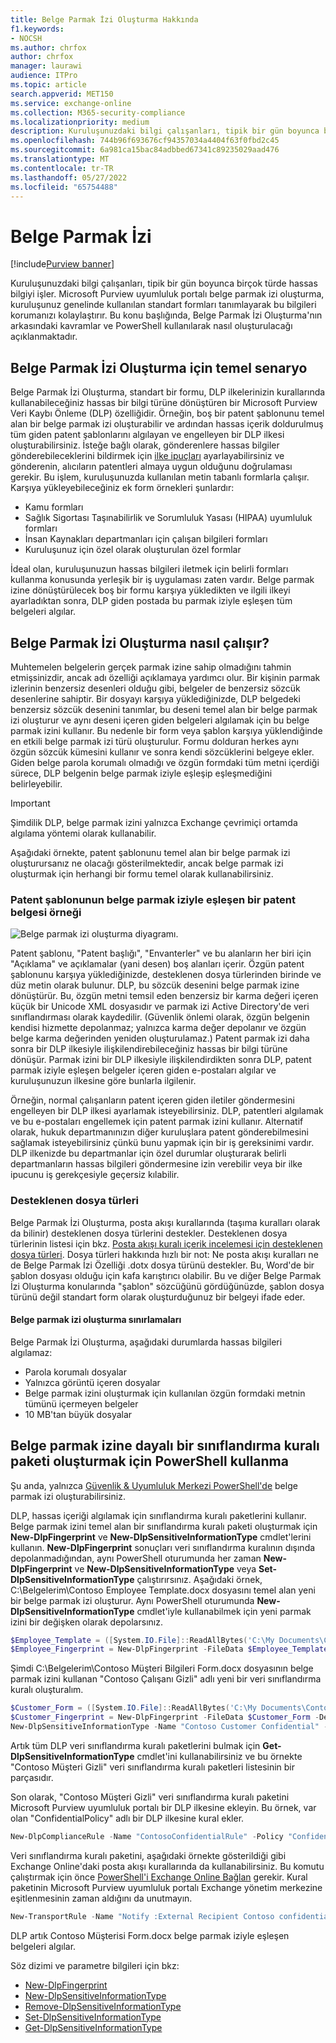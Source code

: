 ```yaml
---
title: Belge Parmak İzi Oluşturma Hakkında
f1.keywords:
- NOCSH
ms.author: chrfox
author: chrfox
manager: laurawi
audience: ITPro
ms.topic: article
search.appverid: MET150
ms.service: exchange-online
ms.collection: M365-security-compliance
ms.localizationpriority: medium
description: Kuruluşunuzdaki bilgi çalışanları, tipik bir gün boyunca birçok türde hassas bilgiyi işler. Belge Parmak İzi Özelliği, kuruluşunuz genelinde kullanılan standart formları tanımlayarak bu bilgileri korumanızı kolaylaştırır. Bu konu başlığında, Belge Parmak İzi Oluşturma'nın arkasındaki kavramlar ve PowerShell kullanılarak nasıl oluşturulacağı açıklanmaktadır.
ms.openlocfilehash: 744b96f693676cf94357034a4404f63f0fbd2c45
ms.sourcegitcommit: 6a981ca15bac84adbbed67341c89235029aad476
ms.translationtype: MT
ms.contentlocale: tr-TR
ms.lasthandoff: 05/27/2022
ms.locfileid: "65754488"
---
```

# <a name="document-fingerprinting"></a>Belge Parmak İzi

[!include[Purview banner](../includes/purview-rebrand-banner.md)]

Kuruluşunuzdaki bilgi çalışanları, tipik bir gün boyunca birçok türde hassas bilgiyi işler. Microsoft Purview uyumluluk portalı belge parmak izi oluşturma, kuruluşunuz genelinde kullanılan standart formları tanımlayarak bu bilgileri korumanızı kolaylaştırır. Bu konu başlığında, Belge Parmak İzi Oluşturma'nın arkasındaki kavramlar ve PowerShell kullanılarak nasıl oluşturulacağı açıklanmaktadır.

## <a name="basic-scenario-for-document-fingerprinting"></a>Belge Parmak İzi Oluşturma için temel senaryo

Belge Parmak İzi Oluşturma, standart bir formu, DLP ilkelerinizin kurallarında kullanabileceğiniz hassas bir bilgi türüne dönüştüren bir Microsoft Purview Veri Kaybı Önleme (DLP) özelliğidir. Örneğin, boş bir patent şablonunu temel alan bir belge parmak izi oluşturabilir ve ardından hassas içerik doldurulmuş tüm giden patent şablonlarını algılayan ve engelleyen bir DLP ilkesi oluşturabilirsiniz. İsteğe bağlı olarak, gönderenlere hassas bilgiler gönderebileceklerini bildirmek için [ilke ipuçları](use-notifications-and-policy-tips.md) ayarlayabilirsiniz ve gönderenin, alıcıların patentleri almaya uygun olduğunu doğrulaması gerekir. Bu işlem, kuruluşunuzda kullanılan metin tabanlı formlarla çalışır. Karşıya yükleyebileceğiniz ek form örnekleri şunlardır:

- Kamu formları
- Sağlık Sigortası Taşınabilirlik ve Sorumluluk Yasası (HIPAA) uyumluluk formları
- İnsan Kaynakları departmanları için çalışan bilgileri formları
- Kuruluşunuz için özel olarak oluşturulan özel formlar

İdeal olan, kuruluşunuzun hassas bilgileri iletmek için belirli formları kullanma konusunda yerleşik bir iş uygulaması zaten vardır. Belge parmak izine dönüştürülecek boş bir formu karşıya yükledikten ve ilgili ilkeyi ayarladıktan sonra, DLP giden postada bu parmak iziyle eşleşen tüm belgeleri algılar.

## <a name="how-document-fingerprinting-works"></a>Belge Parmak İzi Oluşturma nasıl çalışır?

Muhtemelen belgelerin gerçek parmak izine sahip olmadığını tahmin etmişsinizdir, ancak adı özelliği açıklamaya yardımcı olur. Bir kişinin parmak izlerinin benzersiz desenleri olduğu gibi, belgeler de benzersiz sözcük desenlerine sahiptir. Bir dosyayı karşıya yüklediğinizde, DLP belgedeki benzersiz sözcük desenini tanımlar, bu deseni temel alan bir belge parmak izi oluşturur ve aynı deseni içeren giden belgeleri algılamak için bu belge parmak izini kullanır. Bu nedenle bir form veya şablon karşıya yüklendiğinde en etkili belge parmak izi türü oluşturulur. Formu dolduran herkes aynı özgün sözcük kümesini kullanır ve sonra kendi sözcüklerini belgeye ekler. Giden belge parola korumalı olmadığı ve özgün formdaki tüm metni içerdiği sürece, DLP belgenin belge parmak iziyle eşleşip eşleşmediğini belirleyebilir.

> [!IMPORTANT]
> Şimdilik DLP, belge parmak izini yalnızca Exchange çevrimiçi ortamda algılama yöntemi olarak kullanabilir.

Aşağıdaki örnekte, patent şablonunu temel alan bir belge parmak izi oluşturursanız ne olacağı gösterilmektedir, ancak belge parmak izi oluşturmak için herhangi bir formu temel olarak kullanabilirsiniz.

### <a name="example-of-a-patent-document-matching-a-document-fingerprint-of-a-patent-template"></a>Patent şablonunun belge parmak iziyle eşleşen bir patent belgesi örneği

![Belge parmak izi oluşturma diyagramı.](../media/Document-Fingerprinting-diagram.png)

Patent şablonu, "Patent başlığı", "Envanterler" ve bu alanların her biri için "Açıklama" ve açıklamalar (yani desen) boş alanları içerir. Özgün patent şablonunu karşıya yüklediğinizde, desteklenen dosya türlerinden birinde ve düz metin olarak bulunur. DLP, bu sözcük desenini belge parmak izine dönüştürür. Bu, özgün metni temsil eden benzersiz bir karma değeri içeren küçük bir Unicode XML dosyasıdır ve parmak izi Active Directory'de veri sınıflandırması olarak kaydedilir. (Güvenlik önlemi olarak, özgün belgenin kendisi hizmette depolanmaz; yalnızca karma değer depolanır ve özgün belge karma değerinden yeniden oluşturulamaz.) Patent parmak izi daha sonra bir DLP ilkesiyle ilişkilendirebileceğiniz hassas bir bilgi türüne dönüşür. Parmak izini bir DLP ilkesiyle ilişkilendirdikten sonra DLP, patent parmak iziyle eşleşen belgeler içeren giden e-postaları algılar ve kuruluşunuzun ilkesine göre bunlarla ilgilenir.

Örneğin, normal çalışanların patent içeren giden iletiler göndermesini engelleyen bir DLP ilkesi ayarlamak isteyebilirsiniz. DLP, patentleri algılamak ve bu e-postaları engellemek için patent parmak izini kullanır. Alternatif olarak, hukuk departmanınızın diğer kuruluşlara patent gönderebilmesini sağlamak isteyebilirsiniz çünkü bunu yapmak için bir iş gereksinimi vardır. DLP ilkenizde bu departmanlar için özel durumlar oluşturarak belirli departmanların hassas bilgileri göndermesine izin verebilir veya bir ilke ipucunu iş gerekçesiyle geçersiz kılabilir.

### <a name="supported-file-types"></a>Desteklenen dosya türleri

Belge Parmak İzi Oluşturma, posta akışı kurallarında (taşıma kuralları olarak da bilinir) desteklenen dosya türlerini destekler. Desteklenen dosya türlerinin listesi için bkz. [Posta akışı kuralı içerik incelemesi için desteklenen dosya türleri](/exchange/security-and-compliance/mail-flow-rules/inspect-message-attachments#supported-file-types-for-mail-flow-rule-content-inspection). Dosya türleri hakkında hızlı bir not: Ne posta akışı kuralları ne de Belge Parmak İzi Özelliği .dotx dosya türünü destekler. Bu, Word'de bir şablon dosyası olduğu için kafa karıştırıcı olabilir. Bu ve diğer Belge Parmak İzi Oluşturma konularında "şablon" sözcüğünü gördüğünüzde, şablon dosya türünü değil standart form olarak oluşturduğunuz bir belgeyi ifade eder.

#### <a name="limitations-of-document-fingerprinting"></a>Belge parmak izi oluşturma sınırlamaları

Belge Parmak İzi Oluşturma, aşağıdaki durumlarda hassas bilgileri algılamaz:

- Parola korumalı dosyalar
- Yalnızca görüntü içeren dosyalar
- Belge parmak izini oluşturmak için kullanılan özgün formdaki metnin tümünü içermeyen belgeler
- 10 MB'tan büyük dosyalar

## <a name="use-powershell-to-create-a-classification-rule-package-based-on-document-fingerprinting"></a>Belge parmak izine dayalı bir sınıflandırma kuralı paketi oluşturmak için PowerShell kullanma

Şu anda, yalnızca [Güvenlik & Uyumluluk Merkezi PowerShell'de](/powershell/exchange/connect-to-scc-powershell) belge parmak izi oluşturabilirsiniz.

DLP, hassas içeriği algılamak için sınıflandırma kuralı paketlerini kullanır. Belge parmak izini temel alan bir sınıflandırma kuralı paketi oluşturmak için **New-DlpFingerprint** ve **New-DlpSensitiveInformationType** cmdlet'lerini kullanın. **New-DlpFingerprint** sonuçları veri sınıflandırma kuralının dışında depolanmadığından, aynı PowerShell oturumunda her zaman **New-DlpFingerprint** ve **New-DlpSensitiveInformationType** veya **Set-DlpSensitiveInformationType** çalıştırırsınız. Aşağıdaki örnek, C:\Belgelerim\Contoso Employee Template.docx dosyasını temel alan yeni bir belge parmak izi oluşturur. Aynı PowerShell oturumunda **New-DlpSensitiveInformationType** cmdlet'iyle kullanabilmek için yeni parmak izini bir değişken olarak depolarsınız.

```powershell
$Employee_Template = ([System.IO.File]::ReadAllBytes('C:\My Documents\Contoso Employee Template.docx'))
$Employee_Fingerprint = New-DlpFingerprint -FileData $Employee_Template -Description "Contoso Employee Template"
```

Şimdi C:\Belgelerim\Contoso Müşteri Bilgileri Form.docx dosyasının belge parmak izini kullanan "Contoso Çalışanı Gizli" adlı yeni bir veri sınıflandırma kuralı oluşturalım.

```powershell
$Customer_Form = ([System.IO.File]::ReadAllBytes('C:\My Documents\Contoso Customer Information Form.docx'))
$Customer_Fingerprint = New-DlpFingerprint -FileData $Customer_Form -Description "Contoso Customer Information Form"
New-DlpSensitiveInformationType -Name "Contoso Customer Confidential" -Fingerprints $Customer_Fingerprint -Description "Message contains Contoso customer information."
```

Artık tüm DLP veri sınıflandırma kuralı paketlerini bulmak için **Get-DlpSensitiveInformationType** cmdlet'ini kullanabilirsiniz ve bu örnekte "Contoso Müşteri Gizli" veri sınıflandırma kuralı paketleri listesinin bir parçasıdır.

Son olarak, "Contoso Müşteri Gizli" veri sınıflandırma kuralı paketini Microsoft Purview uyumluluk portalı bir DLP ilkesine ekleyin. Bu örnek, var olan "ConfidentialPolicy" adlı bir DLP ilkesine kural ekler.

```powershell
New-DlpComplianceRule -Name "ContosoConfidentialRule" -Policy "ConfidentialPolicy" -ContentContainsSensitiveInformation @{Name="Contoso Customer Confidential"} -BlockAccess $True
```

Veri sınıflandırma kuralı paketini, aşağıdaki örnekte gösterildiği gibi Exchange Online'daki posta akışı kurallarında da kullanabilirsiniz. Bu komutu çalıştırmak için önce [PowerShell'i Exchange Online Bağlan](/powershell/exchange/connect-to-exchange-online-powershell) gerekir. Kural paketinin Microsoft Purview uyumluluk portalı Exchange yönetim merkezine eşitlenmesinin zaman aldığını da unutmayın.

```powershell
New-TransportRule -Name "Notify :External Recipient Contoso confidential" -NotifySender NotifyOnly -Mode Enforce -SentToScope NotInOrganization -MessageContainsDataClassification @{Name=" Contoso Customer Confidential"}
```

DLP artık Contoso Müşterisi Form.docx belge parmak iziyle eşleşen belgeleri algılar.

Söz dizimi ve parametre bilgileri için bkz:

- [New-DlpFingerprint](/powershell/module/exchange/New-DlpFingerprint)
- [New-DlpSensitiveInformationType](/powershell/module/exchange/New-DlpSensitiveInformationType)
- [Remove-DlpSensitiveInformationType](/powershell/module/exchange/Remove-DlpSensitiveInformationType)
- [Set-DlpSensitiveInformationType](/powershell/module/exchange/Set-DlpSensitiveInformationType)
- [Get-DlpSensitiveInformationType](/powershell/module/exchange/Get-DlpSensitiveInformationType)
